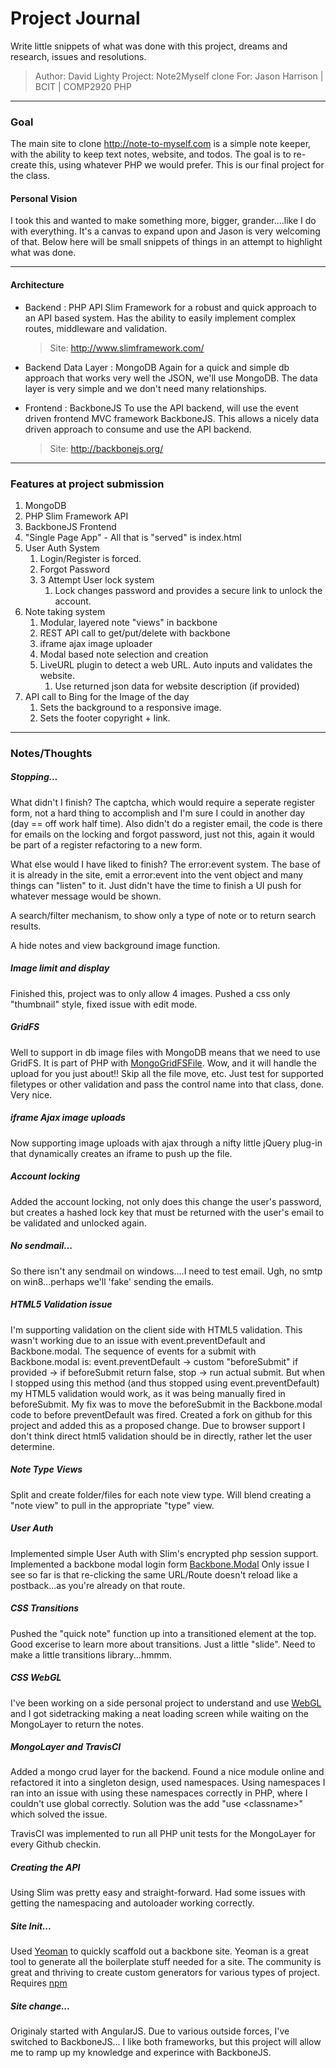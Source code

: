 Project Journal
===============

Write little snippets of what was done with this project, dreams and research, issues and resolutions.

> Author: 	David Lighty
> Project: 	Note2Myself clone
> For:		Jason Harrison | BCIT | COMP2920 PHP

---

### Goal

The main site to clone http://note-to-myself.com is a simple note keeper, with the ability to keep text notes, website, and todos.  The goal is to re-create this, using whatever PHP we would prefer.  This is our final project for the class.

#### Personal Vision

I took this and wanted to make something more, bigger, grander....like I do with everything.  It's a canvas to expand upon and Jason is very welcoming of that.  Below here will be small snippets of things in an attempt to highlight what was done.

---

#### Architecture

- Backend : PHP API 
	Slim Framework for a robust and quick approach to an API based system.  Has the ability to easily implement complex routes, middleware and validation.
	> Site: http://www.slimframework.com/

- Backend Data Layer : MongoDB
	Again for a quick and simple db approach that works very well the JSON, we'll use MongoDB.  The data layer is very simple and we don't need many relationships.

- Frontend : BackboneJS 
	To use the API backend, will use the event driven frontend MVC framework BackboneJS.  This allows a nicely data driven approach to consume and use the API backend.
	> Site: http://backbonejs.org/

---

### Features at project submission

1. MongoDB
2. PHP Slim Framework API
3. BackboneJS Frontend
4. "Single Page App" - All that is "served" is index.html
5. User Auth System
	1. Login/Register is forced.
	2. Forgot Password
	3. 3 Attempt User lock system
		1. Lock changes password and provides a secure link to unlock the account.
6. Note taking system
	1. Modular, layered note "views" in backbone
	2. REST API call to get/put/delete with backbone
	3. iframe ajax image uploader
	4. Modal based note selection and creation
	5. LiveURL plugin to detect a web URL.  Auto inputs and validates the website.
		1. Use returned json data for website description (if provided)
7. API call to Bing for the Image of the day
	1. Sets the background to a responsive image.
	2. Sets the footer copyright + link.

---

### Notes/Thoughts

##### Stopping...

What didn't I finish?  The captcha, which would require a seperate register form, not a hard thing to accomplish and I'm sure I could in another day (day == off work half time).  Also didn't do a register email, the code is there for emails on the locking and forgot password, just not this, again it would be part of a register refactoring to a new form.

What else would I have liked to finish?  The error:event system.  The base of it is already in the site, emit a error:event into the vent object and many things can "listen" to it.  Just didn't have the time to finish a UI push for whatever message would be shown.

A search/filter mechanism, to show only a type of note or to return search results.

A hide notes and view background image function.

##### Image limit and display

Finished this, project was to only allow 4 images.  Pushed a css only "thumbnail" style, fixed issue with edit mode.

##### GridFS

Well to support in db image files with MongoDB means that we need to use GridFS.  It is part of PHP with [MongoGridFSFile](http://php.net/manual/en/class.mongogridfsfile.php).  Wow, and it will handle the upload for you just about!!  Skip all the file move, etc.  Just test for supported filetypes or other validation and pass the control name into that class, done.  Very nice.


##### iframe Ajax image uploads

Now supporting image uploads with ajax through a nifty little jQuery plug-in that dynamically creates an iframe to push up the file.


##### Account locking

Added the account locking, not only does this change the user's password, but creates a hashed lock key that must be returned with the user's email to be validated and unlocked again.


##### No sendmail...

So there isn't any sendmail on windows....I need to test email.  Ugh, no smtp on win8...perhaps we'll 'fake' sending the emails.


##### HTML5 Validation issue

I'm supporting validation on the client side with HTML5 validation.  This wasn't working due to an issue with event.preventDefault and Backbone.modal.  The sequence of events for a submit with Backbone.modal is: event.preventDefault -> custom "beforeSubmit" if provided -> if beforeSubmit return false, stop -> run actual submit.  But when I stopped using this method (and thus stopped using event.preventDefault) my HTML5 validation would work, as it was being manually fired in beforeSubmit.  My fix was to move the beforeSubmit in the Backbone.modal code to before preventDefault was fired.  Created a fork on github for this project and added this as a proposed change.  Due to browser support I don't think direct html5 validation should be in directly, rather let the user determine.


##### Note Type Views

Split and create folder/files for each note view type.  Will blend creating a "note view" to pull in the appropriate "type" view.


##### User Auth

Implemented simple User Auth with Slim's encrypted php session support.  Implemented a backbone modal login form [Backbone.Modal](http://awkward.github.io/backbone.modal/)  Only issue I see so far is that re-clicking the same URL/Route doesn't reload like a postback...as you're already on that route.


##### CSS Transitions

Pushed the "quick note" function up into a transitioned element at the top.  Good excerise to learn more about transitions.  Just a little "slide".  Need to make a little transitions library...hmmm.


##### CSS WebGL

I've been working on a side personal project to understand and use [WebGL](https://github.com/davidlighty/3d-Canvas) and I got sidetracking making a neat loading screen while waiting on the MongoLayer to return the notes.


##### MongoLayer and TravisCI

Added a mongo crud layer for the backend.  Found a nice module online and refactored it into a singleton design, used namespaces.  Using namespaces I ran into an issue with using these namespaces correctly in PHP, where I couldn't use global correctly.  Solution was the add "use \<classname>" which solved the issue.

TravisCI was implemented to run all PHP unit tests for the MongoLayer for every Github checkin.


##### Creating the API

Using Slim was pretty easy and straight-forward.  Had some issues with getting the namespacing and autoloader working correctly.


##### Site Init...

Used [Yeoman](http://yeoman.io/) to quickly scaffold out a backbone site.  Yeoman is a great tool to generate all the boilerplate stuff needed for a site.  The community is great and thriving to create custom generators for various types of project.  Requires [npm](https://www.npmjs.org/)

##### Site change...

Originaly started with AngularJS.  Due to various outside forces, I've switched to BackboneJS...  I like both frameworks, but this project will allow me to ramp up my knowledge and experince with BackboneJS.